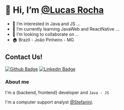 # 👋 Hi, I’m [@Lucas Rocha](https://www.linkedin.com/in/lrdns/) 

- 👀 I’m interested in Java and JS ...
- 🌱 I’m currently learning JavaWeb and ReactNative ...
- 💞️ I’m looking to collaborate on ... 
- 🏠 Brazil - João Pinheiro - MG

## Contact Us!

[![Github Badge](https://img.shields.io/badge/-Github-000?style=flat-square&logo=Github&logoColor=white&link=https://github.com/LucasRochaDosSantos)](https://github.com/LucasRochaDosSantos)
[![Linkedin Badge](https://img.shields.io/badge/-LinkedIn-blue?style=flat-square&logo=Linkedin&logoColor=white&link=https://www.linkedin.com/in/LucasRochaDosSantos/)](https://www.linkedin.com/in/lrdns/)


### About me
I'm a {backend, frontend} developer and ``Java - JS ``

I'm a  computer support analyst [@Stefanini](https://stefanini.com/pt-br/a-stefanini/empresas-do-grupo).



<!---
LucasRochaDosSantos/LucasRochaDosSantos is a ✨ special ✨ repository because its `README.md` (this file) appears on your GitHub profile.
You can click the Preview link to take a look at your changes.
--->
